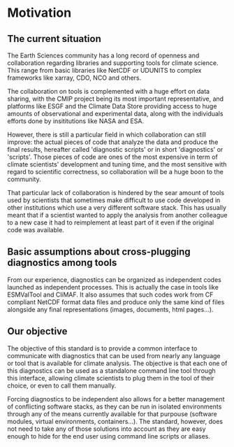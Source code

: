 # Motivation

## The current situation

The Earth Sciences community has a long record of openness and collaboration regarding libraries and supporting tools for climate science. This range from basic libraries like NetCDF or UDUNITS to complex frameworks like xarray, CDO, NCO and others.

The collaboration on tools is complemented with a huge effort on data sharing, with the CMIP project being its most important representative, and platforms like ESGF and the Climate Data Store providing access to huge amounts of observational and experimental data, along with the individuals efforts done by insititutions like NASA and ESA.

However, there is still a particular field in which collaboration can still improve: the actual pieces of code that analyze the data and produce the final results, hereafter called 'diagnostic scripts' or in short 'diagnostics' or 'scripts'. Those pieces of code are ones of the most expensive in term of climate scientists' development and tuning time, and the most sensitive with regard to scientific correctness, so collaboration will be a huge boon to the community.

That particular lack of collaboration is hindered by the sear amount of tools used by scientists that sometimes make difficult to use code developed in other institutions which use a very different software stack. This has usually meant that if a scientist wanted to apply the analysis from another colleague to a new case it had to reimplement at least part of it even if the original code was available.

## Basic assumptions about cross-plugging diagnostics among tools

From our experience, diagnostics can be organized as independent codes launched as independent processes. This is actually the case in tools like ESMValTool and CliMAF. It also assumes that such codes work from CF compliant NetCDF format data files and produce only the same kind of files alongside any final representations (images, documents, html pages...).

## Our objective

The objective of this standard is to provide a common interface to communicate with diagnostics
that can be used from nearly any language or tool that is available for climate analysis. The objective is that
each one of this diagnostics can be used as a standalone command line tool through this interface, allowing climate
scientists to plug them in the tool of their choice, or even to call them manually.

Forcing diagnostics to be independent also allows for a better management of conflicting software stacks,
as they can be run in isolated environments through any of the means currently available for that purpouse
(software modules, virtual environments, containers...). The standard, however, does not need to take any
of those solutions into account as they are easy enough to hide for the end user using command line scripts or aliases.
